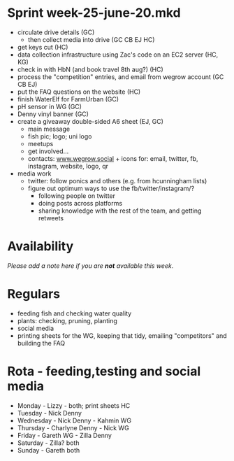 Sprint week-25-june-20.mkd
===

- circulate drive details (GC)
  - then collect media into drive (GC CB EJ HC)
- get keys cut (HC)
- data collection infrastructure using Zac's code on an EC2 server (HC, KG)
- check in with HbN (and book travel 8th aug?) (HC)
- process the "competition" entries, and email from wegrow account (GC CB EJ)
- put the FAQ questions on the website (HC)
- finish WaterElf for FarmUrban (GC)
- pH sensor in WG (GC)
- Denny vinyl banner (GC)
- create a giveaway double-sided A6 sheet (EJ, GC)
  - main message
  - fish pic; logo; uni logo
  - meetups
  - get involved...
  - contacts: www.wegrow.social + icons for: email, twitter, fb, instagram,
    website, logo, qr
- media work
  - twitter: follow ponics and others (e.g. from hcunningham lists)
  - figure out optimum ways to use the fb/twitter/instagram/?
    - following people on twitter
    - doing posts across platforms
    - sharing knowledge with the rest of the team, and getting retweets


# Availability

*Please add a note here if you are __not__ available this week*.


# Regulars
  - feeding fish and checking water quality
  - plants: checking, pruning, planting
  - social media
  - printing sheets for the WG, keeping that tidy, emailing "competitors" and
    building the FAQ

# Rota - feeding,testing and social media

- Monday - Lizzy - both; print sheets HC
- Tuesday - Nick Denny
- Wednesday - Nick Denny - Kahmin WG
- Thursday - Charlyne Denny - Nick WG
- Friday - Gareth WG - Zilla Denny
- Saturday - Zilla? both
- Sunday - Gareth both
